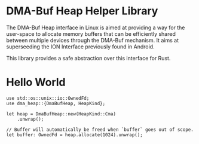 # DMA-Buf Heap Helper Library

The DMA-Buf Heap interface in Linux is aimed at providing a way for the user-space to allocate
memory buffers that can be efficiently shared between multiple devices through the DMA-Buf
mechanism. It aims at superseeding the ION Interface previously found in Android.

This library provides a safe abstraction over this interface for Rust.

# Hello World

```rust,no_run
use std::os::unix::io::OwnedFd;
use dma_heap::{DmaBufHeap, HeapKind};

let heap = DmaBufHeap::new(HeapKind::Cma)
    .unwrap();

// Buffer will automatically be freed when `buffer` goes out of scope.
let buffer: OwnedFd = heap.allocate(1024).unwrap();
```
